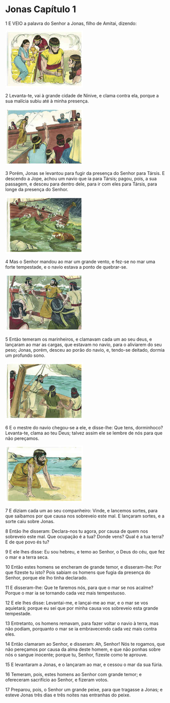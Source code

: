 # Jonas Capítulo 1

1	E VEIO a palavra do Senhor a Jonas, filho de Amitai, dizendo:

![](.img/32_Jon_01_01_RG.jpg)

2	Levanta-te, vai à grande cidade de Nínive, e clama contra ela, porque a sua malícia subiu até à minha presença.

![](.img/32_Jon_01_02_RG.jpg)

3	Porém, Jonas se levantou para fugir da presença do Senhor para Társis. E descendo a Jope, achou um navio que ia para Társis; pagou, pois, a sua passagem, e desceu para dentro dele, para ir com eles para Társis, para longe da presença do Senhor.

![](.img/32_Jon_01_03_RG.jpg)

4	Mas o Senhor mandou ao mar um grande vento, e fez-se no mar uma forte tempestade, e o navio estava a ponto de quebrar-se.

![](.img/32_Jon_01_04_RG.jpg)

5	Então temeram os marinheiros, e clamavam cada um ao seu deus, e lançaram ao mar as cargas, que estavam no navio, para o aliviarem do seu peso; Jonas, porém, desceu ao porão do navio, e, tendo-se deitado, dormia um profundo sono.

![](.img/32_Jon_01_05_RG.jpg)

6	E o mestre do navio chegou-se a ele, e disse-lhe: Que tens, dorminhoco? Levanta-te, clama ao teu Deus; talvez assim ele se lembre de nós para que não pereçamos.

![](.img/32_Jon_01_06_RG.jpg)

7	E diziam cada um ao seu companheiro: Vinde, e lancemos sortes, para que saibamos por que causa nos sobreveio este mal. E lançaram sortes, e a sorte caiu sobre Jonas.

8	Então lhe disseram: Declara-nos tu agora, por causa de quem nos sobreveio este mal. Que ocupação é a tua? Donde vens? Qual é a tua terra? E de que povo és tu?

9	E ele lhes disse: Eu sou hebreu, e temo ao Senhor, o Deus do céu, que fez o mar e a terra seca.

10	Então estes homens se encheram de grande temor, e disseram-lhe: Por que fizeste tu isto? Pois sabiam os homens que fugia da presença do Senhor, porque ele lho tinha declarado.

11	E disseram-lhe: Que te faremos nós, para que o mar se nos acalme? Porque o mar ia se tornando cada vez mais tempestuoso.

12	E ele lhes disse: Levantai-me, e lançai-me ao mar, e o mar se vos aquietará; porque eu sei que por minha causa vos sobreveio esta grande tempestade.

13	Entretanto, os homens remavam, para fazer voltar o navio à terra, mas não podiam, porquanto o mar se ia embravecendo cada vez mais contra eles.

14	Então clamaram ao Senhor, e disseram: Ah, Senhor! Nós te rogamos, que não pereçamos por causa da alma deste homem, e que não ponhas sobre nós o sangue inocente; porque tu, Senhor, fizeste como te aprouve.

15	E levantaram a Jonas, e o lançaram ao mar, e cessou o mar da sua fúria.

16	Temeram, pois, estes homens ao Senhor com grande temor; e ofereceram sacrifício ao Senhor, e fizeram votos.

17	Preparou, pois, o Senhor um grande peixe, para que tragasse a Jonas; e esteve Jonas três dias e três noites nas entranhas do peixe.

